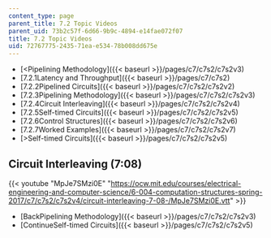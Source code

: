 ```yaml
---
content_type: page
parent_title: 7.2 Topic Videos
parent_uid: 73b2c57f-6d66-9b9c-4894-e14fae072f07
title: 7.2 Topic Videos
uid: 72767775-2435-71ea-e534-78b008dd675e
---
```


*   [<Pipelining Methodology]({{< baseurl >}}/pages/c7/c7s2/c7s2v3)
*   [7.2.1Latency and Throughput]({{< baseurl >}}/pages/c7/c7s2)
*   [7.2.2Pipelined Circuits]({{< baseurl >}}/pages/c7/c7s2/c7s2v2)
*   [7.2.3Pipelining Methodology]({{< baseurl >}}/pages/c7/c7s2/c7s2v3)
*   [7.2.4Circuit Interleaving]({{< baseurl >}}/pages/c7/c7s2/c7s2v4)
*   [7.2.5Self-timed Circuits]({{< baseurl >}}/pages/c7/c7s2/c7s2v5)
*   [7.2.6Control Structures]({{< baseurl >}}/pages/c7/c7s2/c7s2v6)
*   [7.2.7Worked Examples]({{< baseurl >}}/pages/c7/c7s2/c7s2v7)
*   [\>Self-timed Circuits]({{< baseurl >}}/pages/c7/c7s2/c7s2v5)

Circuit Interleaving (7:08)
---------------------------

{{< youtube "MpJe7SMzi0E" "https://ocw.mit.edu/courses/electrical-engineering-and-computer-science/6-004-computation-structures-spring-2017/c7/c7s2/c7s2v4/circuit-interleaving-7-08-/MpJe7SMzi0E.vtt" >}}

*   [BackPipelining Methodology]({{< baseurl >}}/pages/c7/c7s2/c7s2v3)
*   [ContinueSelf-timed Circuits]({{< baseurl >}}/pages/c7/c7s2/c7s2v5)
